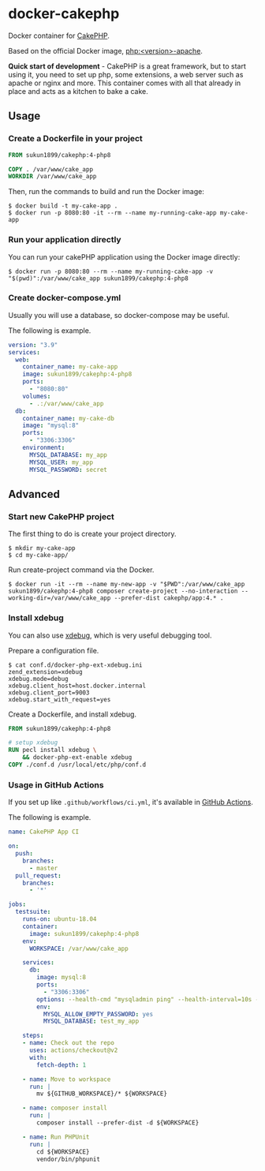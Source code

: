 # docker-cakephp

Docker container for [CakePHP](https://cakephp.org/).

Based on the official Docker image, [php:\<version>-apache](https://hub.docker.com/_/php).

**Quick start of development** - CakePHP is a great framework, but to start using it, you need to set up php, some extensions, a web server such as apache or nginx and more. This container comes with all that already in place and acts as a kitchen to bake a cake.

## Usage

### Create a Dockerfile in your project

```dockerfile
FROM sukun1899/cakephp:4-php8

COPY . /var/www/cake_app
WORKDIR /var/www/cake_app
```

Then, run the commands to build and run the Docker image:

```shell
$ docker build -t my-cake-app .
$ docker run -p 8080:80 -it --rm --name my-running-cake-app my-cake-app
```

### Run your application directly

You can run your cakePHP application using the Docker image directly:

```shell
$ docker run -p 8080:80 --rm --name my-running-cake-app -v "$(pwd)":/var/www/cake_app sukun1899/cakephp:4-php8
```

### Create docker-compose.yml

Usually you will use a database, so docker-compose may be useful.

The following is example.

```yaml
version: "3.9"
services:
  web:
    container_name: my-cake-app
    image: sukun1899/cakephp:4-php8
    ports:
      - "8080:80"
    volumes:
      - .:/var/www/cake_app
  db:
    container_name: my-cake-db
    image: "mysql:8"
    ports:
      - "3306:3306"
    environment:
      MYSQL_DATABASE: my_app
      MYSQL_USER: my_app
      MYSQL_PASSWORD: secret
```

## Advanced

### Start new CakePHP project

The first thing to do is create your project directory.

```shell
$ mkdir my-cake-app
$ cd my-cake-app/
```

Run create-project command via the Docker.

```shell
$ docker run -it --rm --name my-new-app -v "$PWD":/var/www/cake_app sukun1899/cakephp:4-php8 composer create-project --no-interaction --working-dir=/var/www/cake_app --prefer-dist cakephp/app:4.* .
```

### Install xdebug

You can also use [xdebug](https://xdebug.org/), which is very useful debugging tool.

Prepare a configuration file.

```shell
$ cat conf.d/docker-php-ext-xdebug.ini
zend_extension=xdebug
xdebug.mode=debug
xdebug.client_host=host.docker.internal
xdebug.client_port=9003
xdebug.start_with_request=yes
```

Create a Dockerfile, and install xdebug. 

```dockerfile
FROM sukun1899/cakephp:4-php8

# setup xdebug
RUN pecl install xdebug \
    && docker-php-ext-enable xdebug
COPY ./conf.d /usr/local/etc/php/conf.d
```

### Usage in GitHub Actions

If you set up like `.github/workflows/ci.yml`, it's available in [GitHub Actions](https://docs.github.com/en/actions).

The following is example.

```yml
name: CakePHP App CI

on:
  push:
    branches:
      - master
  pull_request:
    branches:
      - '*'

jobs:
  testsuite:
    runs-on: ubuntu-18.04
    container:
      image: sukun1899/cakephp:4-php8
    env:
      WORKSPACE: /var/www/cake_app

    services:
      db:
        image: mysql:8
        ports:
          - "3306:3306"
        options: --health-cmd "mysqladmin ping" --health-interval=10s --health-timeout=5s --health-retries=3
        env:
          MYSQL_ALLOW_EMPTY_PASSWORD: yes
          MYSQL_DATABASE: test_my_app

    steps:
    - name: Check out the repo
      uses: actions/checkout@v2
      with:
        fetch-depth: 1

    - name: Move to workspace
      run: |
        mv ${GITHUB_WORKSPACE}/* ${WORKSPACE}

    - name: composer install
      run: |
        composer install --prefer-dist -d ${WORKSPACE}

    - name: Run PHPUnit
      run: |
        cd ${WORKSPACE}
        vendor/bin/phpunit
```
